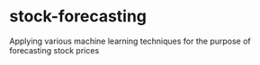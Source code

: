 # stock-forecasting
Applying various machine learning techniques for the purpose of forecasting stock prices
